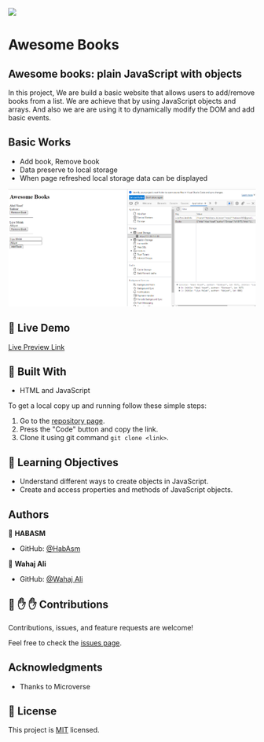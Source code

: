 ![](https://img.shields.io/badge/Microverse-blueviolet)

# Awesome Books
## Awesome books: plain JavaScript with objects

In this project, We are build a basic website that allows users to add/remove books from a list. We are achieve that by using JavaScript objects and arrays. And also we are are using it to dynamically modify the DOM and add basic events.

## Basic Works
 - Add book, Remove book
 - Data preserve to local storage
 - When page refreshed local storage data can be displayed

 ![screenshot](/screenhots/1.png)

## :red_circle: Live Demo

[Live Preview Link](https://habasm.github.io/awsomebooks/)

## :hammer: Built With

- HTML and JavaScript

To get a local copy up and running follow these simple steps:

1. Go to the [repository page](https://github.com/habasm/awsomebooks/pull/1).
2. Press the "Code" button and copy the link.
3. Clone it using git command `git clone <link>`.

## :blue_book: Learning Objectives

- Understand different ways to create objects in JavaScript.
- Create and access properties and methods of JavaScript objects.

## Authors

👤 **HABASM**

- GitHub: [@HabAsm](https://github.com/HABASM)

👤 **Wahaj Ali**

- GitHub: [@Wahaj Ali](https://github.com/HABASM)


## 🤝 :raised_hand: :raised_hand: Contributions

Contributions, issues, and feature requests are welcome!

Feel free to check the [issues page](https://github.com/habasm/portfolio/issues).

## Acknowledgments

- Thanks to Microverse

## 📝 License

This project is [MIT](LICENSE) licensed.